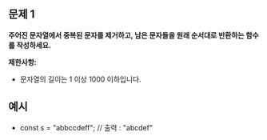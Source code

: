 ## 문제 1

**주어진 문자열에서 중복된 문자를 제거하고, 남은 문자들을 원래 순서대로 반환하는 함수를 작성하세요.**

**제한사항:**

- 문자열의 길이는 1 이상 1000 이하입니다.

## 예시

- const s = "abbccdeff";  // 출력 : "abcdef"
